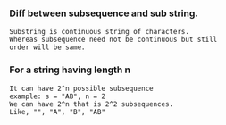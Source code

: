 ### Diff between subsequence and sub string.
    Substring is continuous string of characters.
    Whereas subsequence need not be continuous but still
    order will be same.
### For a string having length n
    It can have 2^n possible subsequence
    example: s = "AB", n = 2
    We can have 2^n that is 2^2 subsequences.
    Like, "", "A", "B", "AB"